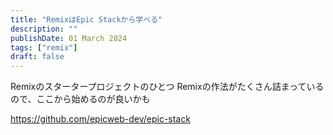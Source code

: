 ```yaml
---
title: "RemixはEpic Stackから学べる"
description: ""
publishDate: 01 March 2024
tags: ["remix"]
draft: false
---
```


Remixのスタータープロジェクトのひとつ
Remixの作法がたくさん詰まっているので、ここから始めるのが良いかも

https://github.com/epicweb-dev/epic-stack
